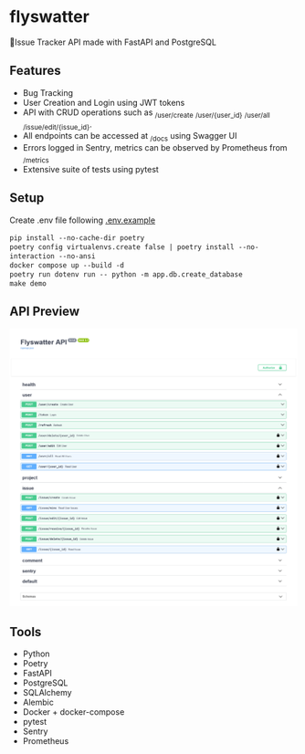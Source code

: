 # flyswatter
:bug:Issue Tracker API made with FastAPI and PostgreSQL

## Features
- Bug Tracking
- User Creation and Login using JWT tokens
- API with CRUD operations such as <sub>/user/create</sub> <sub>/user/{user_id}</sub> <sub>/user/all</sub> <sub>/issue/edit/{issue_id}</sub>.
- All endpoints can be accessed at <sub>/docs</sub> using Swagger UI
- Errors logged in Sentry, metrics can be observed by Prometheus from <sub>/metrics</sub>
- Extensive suite of tests using pytest

## Setup
Create .env file following [.env.example](.env.example)
```
pip install --no-cache-dir poetry
poetry config virtualenvs.create false | poetry install --no-interaction --no-ansi
docker compose up --build -d
poetry run dotenv run -- python -m app.db.create_database
make demo
```

## API Preview
![Swagger UI](images/flyswatter_swagger_ui.png)

## Tools
- Python
- Poetry
- FastAPI
- PostgreSQL 
- SQLAlchemy
- Alembic
- Docker + docker-compose
- pytest
- Sentry
- Prometheus
